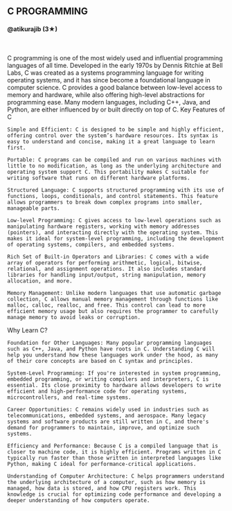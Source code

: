<h2>C PROGRAMMING</h2>
<h4>@atikurajib (3★)</h4> </br>

C programming is one of the most widely used and influential programming languages of all time. Developed in the early 1970s by Dennis Ritchie at Bell Labs, C was created as a systems programming language for writing operating systems, and it has since become a foundational language in computer science. C provides a good balance between low-level access to memory and hardware, while also offering high-level abstractions for programming ease. Many modern languages, including C++, Java, and Python, are either influenced by or built directly on top of C.
Key Features of C

    Simple and Efficient: C is designed to be simple and highly efficient, offering control over the system’s hardware resources. Its syntax is easy to understand and concise, making it a great language to learn first.

    Portable: C programs can be compiled and run on various machines with little to no modification, as long as the underlying architecture and operating system support C. This portability makes C suitable for writing software that runs on different hardware platforms.

    Structured Language: C supports structured programming with its use of functions, loops, conditionals, and control statements. This feature allows programmers to break down complex programs into smaller, manageable parts.

    Low-level Programming: C gives access to low-level operations such as manipulating hardware registers, working with memory addresses (pointers), and interacting directly with the operating system. This makes it ideal for system-level programming, including the development of operating systems, compilers, and embedded systems.

    Rich Set of Built-in Operators and Libraries: C comes with a wide array of operators for performing arithmetic, logical, bitwise, relational, and assignment operations. It also includes standard libraries for handling input/output, string manipulation, memory allocation, and more.

    Memory Management: Unlike modern languages that use automatic garbage collection, C allows manual memory management through functions like malloc, calloc, realloc, and free. This control can lead to more efficient memory usage but also requires the programmer to carefully manage memory to avoid leaks or corruption.

Why Learn C?

    Foundation for Other Languages: Many popular programming languages such as C++, Java, and Python have roots in C. Understanding C will help you understand how these languages work under the hood, as many of their core concepts are based on C syntax and principles.

    System-Level Programming: If you're interested in system programming, embedded programming, or writing compilers and interpreters, C is essential. Its close proximity to hardware allows developers to write efficient and high-performance code for operating systems, microcontrollers, and real-time systems.

    Career Opportunities: C remains widely used in industries such as telecommunications, embedded systems, and aerospace. Many legacy systems and software products are still written in C, and there's demand for programmers to maintain, improve, and optimize such systems.

    Efficiency and Performance: Because C is a compiled language that is closer to machine code, it is highly efficient. Programs written in C typically run faster than those written in interpreted languages like Python, making C ideal for performance-critical applications.

    Understanding of Computer Architecture: C helps programmers understand the underlying architecture of a computer, such as how memory is managed, how data is stored, and how CPU registers work. This knowledge is crucial for optimizing code performance and developing a deeper understanding of how computers operate.


